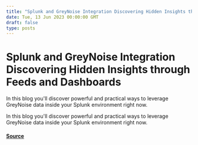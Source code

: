 ```yaml
---
title: "Splunk and GreyNoise Integration Discovering Hidden Insights through Feeds and Dashboards"
date: Tue, 13 Jun 2023 00:00:00 GMT
draft: false
type: posts
---
```

# Splunk and GreyNoise Integration Discovering Hidden Insights through Feeds and Dashboards





In this blog you'll discover powerful and practical ways to leverage GreyNoise data inside your Splunk environment right now.

In this blog you'll discover powerful and practical ways to leverage GreyNoise data inside your Splunk environment right now.

#### [Source](https://www.greynoise.io/blog/splunk-and-greynoise-integration-discovering-hidden-insights-through-feeds-and-dashboards)

